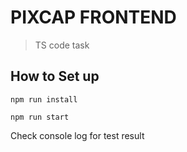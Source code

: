 # PIXCAP FRONTEND

> TS code task

## How to Set up

`npm run install`

`npm run start`

Check console log for test result
